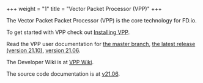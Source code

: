 +++
weight = "1"
title = "Vector Packet Processor (VPP)"
+++

The Vector Packet Packet Processor (VPP) is the core technology for FD.io.

To get started with VPP check out [Installing VPP](/vppproject/vppinstalling).


Read the VPP user documentation for [the master branch](/docs/vpp/master/), [the latest release (version 21.10)](/docs/vpp/v2110/), [version 21.06](/docs/vpp/v2106/).

The Developer Wiki is at [VPP Wiki](https://wiki.fd.io/view/VPP).

The source code documentation is at [v21.06](https://docs.fd.io/vpp/21.06).

